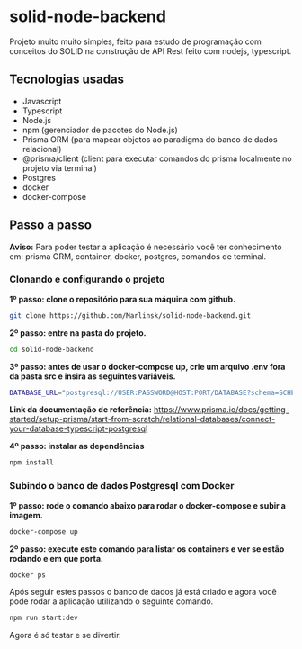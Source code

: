 # solid-node-backend
Projeto muito muito simples, feito para estudo de programação com conceitos do SOLID na construção de API Rest feito com nodejs, typescript.

## Tecnologias usadas
- Javascript
- Typescript
- Node.js
- npm (gerenciador de pacotes do Node.js)
- Prisma ORM (para mapear objetos ao paradigma do banco de dados relacional)
- @prisma/client (client para executar comandos do prisma localmente no projeto via terminal)
- Postgres
- docker
- docker-compose

## Passo a passo
**Aviso:** Para poder testar a aplicação é necessário você ter conhecimento em: prisma ORM, container, docker, postgres, comandos de terminal.

### Clonando e configurando o projeto
**1º passo: clone o repositório para sua máquina com github.**
```bash
git clone https://github.com/Marlinsk/solid-node-backend.git
```

**2º passo: entre na pasta do projeto.**
```bash
cd solid-node-backend
```

**3º passo: antes de usar o docker-compose up, crie um arquivo .env fora da pasta src e insira as seguintes variáveis.**
```bash
DATABASE_URL="postgresql://USER:PASSWORD@HOST:PORT/DATABASE?schema=SCHEMA"
```
**Link da documentação de referência:** https://www.prisma.io/docs/getting-started/setup-prisma/start-from-scratch/relational-databases/connect-your-database-typescript-postgresql

**4º passo: instalar as dependências**
```bash
npm install
```

### Subindo o banco de dados Postgresql com Docker
**1º passo: rode o comando abaixo para rodar o docker-compose e subir a imagem.**
```bash
docker-compose up
```

**2º passo: execute este comando para listar os containers e ver se estão rodando e em que porta.**
```bash
docker ps
```

Após seguir estes passos o banco de dados já está criado e agora você pode rodar a aplicação utilizando o seguinte comando.
```bash
npm run start:dev
```

Agora é só testar e se divertir. 
